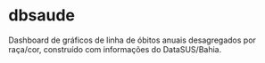 # dbsaude

Dashboard de gráficos de linha de óbitos anuais desagregados por raça/cor, construído com informações do DataSUS/Bahia. 
